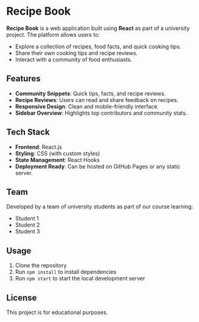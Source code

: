 # Recipe Book

**Recipe Book** is a web application built using **React** as part of a university project. The platform allows users to:

- Explore a collection of recipes, food facts, and quick cooking tips.
- Share their own cooking tips and recipe reviews.
- Interact with a community of food enthusiasts.

## Features

- **Community Snippets**: Quick tips, facts, and recipe reviews.
- **Recipe Reviews**: Users can read and share feedback on recipes.
- **Responsive Design**: Clean and mobile-friendly interface.
- **Sidebar Overview**: Highlights top contributors and community stats.

## Tech Stack

- **Frontend**: React.js
- **Styling**: CSS (with custom styles)
- **State Management**: React Hooks
- **Deployment Ready**: Can be hosted on GitHub Pages or any static server.

## Team

Developed by a team of university students as part of our course learning:

- Student 1
- Student 2
- Student 3

## Usage

1. Clone the repository
2. Run `npm install` to install dependencies
3. Run `npm start` to start the local development server

## License

This project is for educational purposes.

